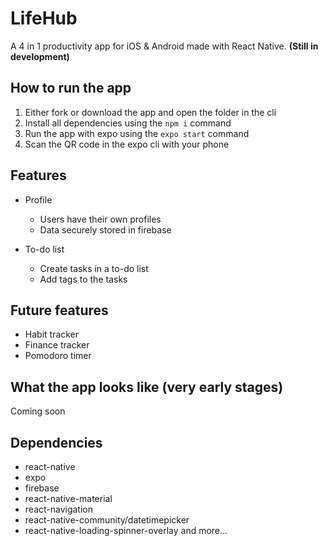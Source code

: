 # LifeHub
A 4 in 1 productivity app for iOS & Android made with React Native. **(Still in development)**

## How to run the app
1. Either fork or download the app and open the folder in the cli
2. Install all dependencies using the `npm i` command
3. Run the app with expo using the `expo start` command 
4. Scan the QR code in the expo cli with your phone

## Features
- Profile
  - Users have their own profiles 
  - Data securely stored in firebase
  
- To-do list
  - Create tasks in a to-do list
  - Add tags to the tasks

## Future features
- Habit tracker
- Finance tracker
- Pomodoro timer

## What the app looks like (very early stages)

Coming soon

## Dependencies
- react-native
- expo
- firebase
- react-native-material
- react-navigation
- react-native-community/datetimepicker
- react-native-loading-spinner-overlay
and more...
